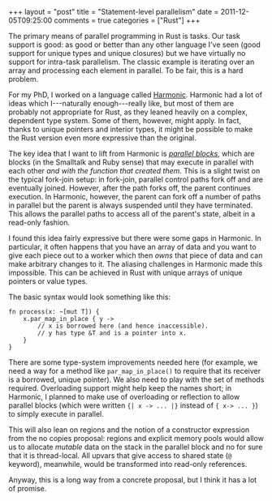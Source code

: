 +++
layout = "post"
title = "Statement-level parallelism"
date = 2011-12-05T09:25:00
comments = true
categories = ["Rust"]
+++

The primary means of parallel programming in Rust is tasks.  Our task
support is good: as good or better than any other language I've seen
(good support for unique types and unique closures) but we have
virtually no support for intra-task parallelism.  The classic example
is iterating over an array and processing each element in parallel.
To be fair, this is a hard problem.

For my PhD, I worked on a language called
[Harmonic](http://harmonic-lang.org).  Harmonic had a lot of ideas
which I---naturally enough---really like, but most of them are
probably not appropriate for Rust, as they leaned heavily on a
complex, dependent type system.  Some of them, however, might apply.
In fact, thanks to unique pointers and interior types, it might be
possible to make the Rust version even more expressive than the
original.

The key idea that I want to lift from Harmonic is
[*parallel blocks*][parblk], which are blocks (in the Smalltalk and
Ruby sense) that may execute in parallel with each other *and with the
function that created them*.  This is a slight twist on the typical
fork-join setup: in fork-join, parallel control paths fork off and are
eventually joined.  However, after the path forks off, the parent
continues execution.  In Harmonic, however, the parent can fork off a
number of paths in parallel but the parent is always suspended until
they have terminated.  This allows the parallel paths to access all of
the parent's state, albeit in a read-only fashion.

I found this idea fairly expressive but there were some gaps in
Harmonic.  In particular, it often happens that you have an array of
data and you want to give each piece out to a worker which then *owns*
that piece of data and can make arbitrary changes to it.  The aliasing
challenges in Harmonic made this impossible.  This can be achieved in
Rust with unique arrays of unique pointers or value types.

The basic syntax would look something like this:

    fn process(x: ~[mut T]) {
        x.par_map_in_place { y -> 
            // x is borrowed here (and hence inaccessible).
            // y has type &T and is a pointer into x.
        }
    }

There are some type-system improvements needed here (for example, we
need a way for a method like `par_map_in_place()` to require that its
receiver is a borrowed, unique pointer).  We also need to play with
the set of methods required.  Overloading support might help keep the
names short; in Harmonic, I planned to make use of overloading or
reflection to allow parallel blocks (which were written `{| x ->
... |}` instead of `{ x-> ... }`) to simply execute in parallel.

This will also lean on regions and the notion of a constructor
expression from the no copies proposal: regions and explicit memory
pools would allow us to allocate *mutable* data on the stack in the
parallel block and no for sure that it is thread-local.  All upvars
that give access to shared state (`@` keyword), meanwhile, would be
transformed into read-only references.

Anyway, this is a long way from a concrete proposal, but I think it
has a lot of promise.

[parblk]: http://harmonic-lang.org/tutorial-2/4-parallel-control-flow-usi.html
